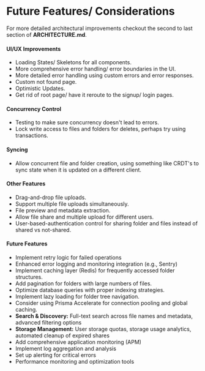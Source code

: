 # Future Features/ Considerations

For more detailed architectural improvements checkout the second to last section of **ARCHITECTURE.md**. 

#### UI/UX Improvements

* Loading States/ Skeletons for all components.
* More comprehensive error handling/ error boundaries in the UI.
* More detailed error handling using custom errors and error responses.
* Custom not found page.
* Optimistic Updates.
* Get rid of root page/ have it reroute to the signup/ login pages.

#### Concurrency Control

* Testing to make sure concurrency doesn't lead to errors.
* Lock write access to files and folders for deletes, perhaps try using transactions.

#### Syncing

* Allow concurrent file and folder creation, using something like CRDT's to sync state when it is updated on a different client.

#### Other Features

* Drag-and-drop file uploads.
* Support multiple file uploads simultaneously.
* File preview and metadata extraction.
* Allow file share and multiple upload for different users.
* User-based-authentication control for sharing folder and files instead of shared vs not-shared.

#### Future Features

- Implement retry logic for failed operations
- Enhanced error logging and monitoring integration (e.g., Sentry)
- Implement caching layer (Redis) for frequently accessed folder structures.
- Add pagination for folders with large numbers of files.
- Optimize database queries with proper indexing strategies.
- Implement lazy loading for folder tree navigation.
- Consider using Prisma Accelerate for connection pooling and global caching.
- **Search & Discovery:** Full-text search across file names and metadata, advanced filtering options
- **Storage Management:** User storage quotas, storage usage analytics, automated cleanup of expired shares
- Add comprehensive application monitoring (APM)
- Implement log aggregation and analysis
- Set up alerting for critical errors
- Performance monitoring and optimization tools
